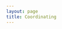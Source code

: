 ```yaml
---
layout: page
title: Coordinating
---
```

<div id="machina-config"
     data-machine-settings="{{ site.machine | jsonify | escape }}"
     data-github-settings="{{ site.github_settings | jsonify | escape }}"
     data-app-settings="{{ site.app | jsonify | escape }}"
     data-lm-settings="{{ site.lm | jsonify | escape }}"
     data-worker-url="{{ '/assets/js/' | append: site.app.worker_name | relative_url }}"
     style="display:none;">
</div>

<div id="tokenPopupOverlay" class="popup-overlay" style="display: none;">
    <div class="popup">
        <h3>Enter your identification (API) token</h3>
        <input type="text" id="tokenPopupInput" placeholder="Paste your API token here, it will be used until the end of this session...">
        <div style="margin-top: 10px;">
            <button id="tokenPopupSaveButton" style="margin-right: 10px;">Use this token, go on</button>
            <button id="tokenPopupCancelButton">Cancel</button>
        </div>
    </div>
</div>

<div id="loading-overlay" class="popup-overlay" style="display: none;">
    <div class="popup">
        <h4>{{ site.machine.name }} is thingking...</h4>
    </div>
</div>

<div id="dialogue-content-wrapper"></div>

<textarea id="dialogue-editor-textarea" class="form-control" style="display: none;"></textarea>

<div id="file-picker-container" style="display: none;">
  <button id="chooseFileButton" class="btn btn-primary">Choose File to Load Dialogue</button>
</div>

<script src="{{ '/assets/js/storage.js' | relative_url }}"></script>